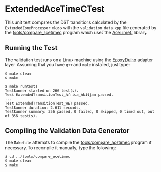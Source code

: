 # ExtendedAceTimeCTest

This unit test compares the DST transitions calculated by the
`ExtendedZoneProcessor` class with the `validation_data.cpp` file generated by
the [tools/compare_acetimec](../tools/compare_acetimec) program which uses the
[AceTimeC](https://github.com/bxparks/AceTimeC) library.

## Running the Test

The validation test runs on a Linux machine using the
[EpoxyDuino](https://github.com/bxparks/EpoxyDuino) adapter layer.
Assuming that you have `g++` and `make` installed, just type:

```
$ make clean
$ make

$ make runtests
TestRunner started on 266 test(s).
Test ExtendedTransitionTest_Africa_Abidjan passed.
...
Test ExtendedTransitionTest_WET passed.
TestRunner duration: 2.611 seconds.
TestRunner summary: 356 passed, 0 failed, 0 skipped, 0 timed out, out of 356 test(s).
```

## Compiling the Validation Data Generator

The `Makefile` attempts to compile the
[tools/compare_acetimec](../tools/compare_acetimec) program if necessary. To
recompile it manually, type the following:

```
$ cd ../tools/compare_acetimec
$ make clean
$ make
```
